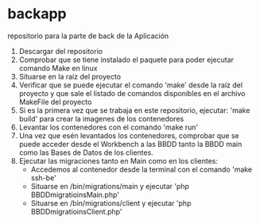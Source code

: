 # backapp
repositorio para la parte de back de la Aplicación

1. Descargar del repositorio
2. Comprobar que se tiene instalado el paquete para poder ejecutar comando Make en linux
3. Situarse en la raíz del proyecto
4. Verificar que se puede ejecutar el comando 'make' desde la raíz del proyecto y que sale el listado de comandos disponibles en el archivo MakeFile del proyecto
5. Si es la primera vez que se trabaja en este repositorio, ejecutar: 'make build' para crear la imagenes de los contenedores
6. Levantar los contenedores con el comando 'make run'
7. Una vez que esén levantados los contenedores, comprobar que se puede acceder desde el Workbench a las BBDD tanto la BBDD main como las Bases de Datos de los clientes.
8. Ejecutar las migraciones tanto en Main como en los clientes:
    - Accedemos al contenedor desde la terminal con el comando 'make ssh-be'
    - Situarse en /bin/migrations/main y ejecutar 'php BBDDmigratioinsMain.php'
    - Situarse en /bin/migrations/client y ejecutar 'php BBDDmigratioinsClient.php'
